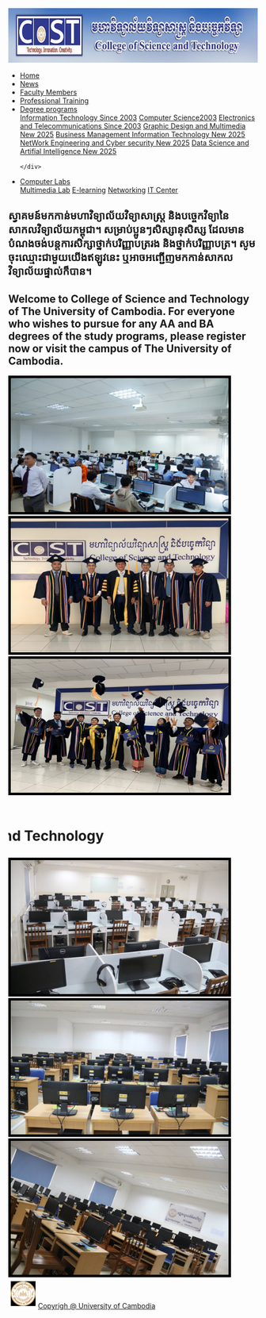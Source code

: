 
<img src="14lab.jpg" width="1328px" height="110px">
<ul>
 <li><a href="Home.html.html">Home</a></li>
  <li><a href="1.html.html">News</a></li>
  <li><a href="Facultymembers.html.html">Faculty Members</a></li>
  <li><a href="training.html.html">Professional Training</a></li>
  <li class="dropdown">
    <a href="Dergree.html.html" class="dropbtn">Degree programs</a>
    <div class="dropdown-content">
      <a href="IT.html.html">Information Technology Since 2003</a>
      <a href="IT1.html.html">Computer Science2003</a>
      <a href="IT2.html.html">Electronics and Telecommunications Since 2003</a>
    <a href="IT3.html.html">Graphic Design and Multimedia New 2025</a>
    <a href="IT4.html.html">Business Management Information Technology New 2025</a>
    <a href="IT5.html.html">NetWork Engineering and Cyber security New 2025</a>
    <a href="IT6.html.html">Data Science and Artifial Intelligence New 2025</a>
   
    </div>
  </li>
 <li class="dropdown">
    <a href="IT7" class="dropbtn">Computer Labs</a>
    <div class="dropdown-Computer">
      <a href="lab1.html.html">Multimedia Lab</a>
      <a href="lab2.html.html">E-learning</a>
      <a href="lab3.html.html">Networking</a>
    <a href="lab4.html.html">IT Center</a>
    </div>
  </li>
  </ul>
<h2>ស្វាគមន៍មកកាន់មហាវិទ្យាល័យវិទ្យាសាស្ត្រ និងបច្ចេកវិទ្យានៃសាកលវិទ្យាល័យកម្ពុជា។ សម្រាប់ប្អូនៗសិស្សានុសិស្ស ដែលមានបំណងចង់បន្តការសិក្សាថ្នាក់បរិញ្ញាបត្ររង និងថ្នាក់បរិញ្ញាបត្រ។ សូមចុះឈ្មោះជាមួយយើងឥឡូវនេះ ឬអាចអញ្ជើញមកកាន់សាកលវិទ្យាល័យផ្ទាល់ក៏បាន។ </h2>
<h2>Welcome to College of Science and Technology of The University of Cambodia. For everyone who wishes to pursue for any AA and BA degrees of the study programs, please register now or visit the campus of The University of Cambodia.</h2>
<div id="duck1">
<img src="1lab.jpg" width="440px" height="270px" style="border:5px solid black; text-align:center;">
<img src="2lab.jpg" width="440px" height="270px"style="border:5px solid black; text-align:center;">
<img src="3lab.jpg" width="440px" height="270px"style="border:5px solid black; text-align:center;">
</div>
<h1><marquee behavior="scroll" direction="right" scrollamount="6"><img src="icon1.jpg"  style="width:130px;height:50px;">ស្វាគមន៍! IT Women in College Science and Technology</marquee></h1>
<div id="duck2">
<img src="4lab.jpg" width="440px" height="270px"style="border:5px solid black; text-align:center;">
<img src="5lab.jpg" width="440px" height="270px"style="border:5px solid black; text-align:center;">
<img src="6lab.jpg" width="440px" height="270px"style="border:5px solid black; text-align:center;">
</div>
<div id="past1">
<img src="icon3.jpg" style="border:5px solid white; text-align:center;" width="50px" height="50"><a href="https://cost.uc.edu.kh">Copyrigh @ University of Cambodia</a>
</div>
</body>
</html>
